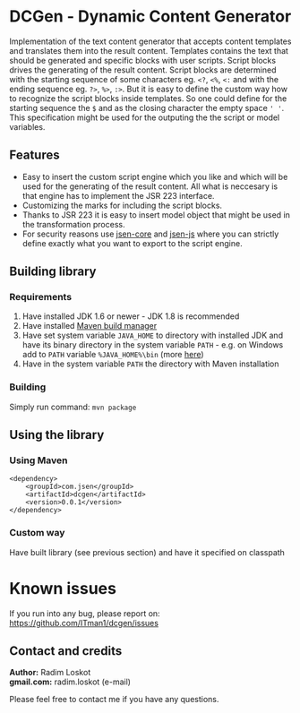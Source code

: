 DCGen - Dynamic Content Generator
======

Implementation of the text content generator that accepts content templates and translates them into the result content. Templates contains the text that should be generated and specific blocks with user scripts. Script blocks drives the generating of the result content. Script blocks are determined with the starting sequence of some characters eg. `<?`, `<%`, `<:` and with the ending sequence eg. `?>`, `%>`, `:>`. But it is easy to define the custom way how to recognize the script blocks inside templates. So one could define for the starting sequence the `$` and as the closing character the empty space `' '`. This specification might be used for the outputing the the script or model variables.

## Features
- Easy to insert the custom script engine which you like and which will be used for the generating of the result content. All what is neccesary is that engine has to implement the JSR 223 interface.
- Customizing the marks for including the script blocks.
- Thanks to JSR 223 it is easy to insert model object that might be used in the transformation process.
- For security reasons use [jsen-core](https://github.com/ITman1/jsen-core) and [jsen-js](https://github.com/ITman1/jsen-js) where you can strictly define exactly what you want to export to the script engine.


## Building library

### Requirements

1. Have installed JDK 1.6 or newer - JDK 1.8 is recommended
2. Have installed [Maven build manager](http://maven.apache.org/download.cgi#Installation_Instructions)
3. Have set system variable `JAVA_HOME` to directory with installed JDK and have its binary directory
  in the system variable `PATH` - e.g. on Windows add to `PATH` variable `%JAVA_HOME%\bin` (more [here](http://maven.apache.org/download.cgi))
4. Have in the system variable `PATH` the directory with Maven installation

### Building

Simply run command: `mvn package`

## Using the library

### Using Maven
```
<dependency>
	<groupId>com.jsen</groupId>
	<artifactId>dcgen</artifactId>
	<version>0.0.1</version>
</dependency>
```
### Custom way

Have built library (see previous section) and have it specified on classpath

# Known issues

If you run into any bug, please report on:  
   https://github.com/ITman1/dcgen/issues

## Contact and credits
                             
**Author:**    Radim Loskot  
**gmail.com:** radim.loskot (e-mail)

Please feel free to contact me if you have any questions.
